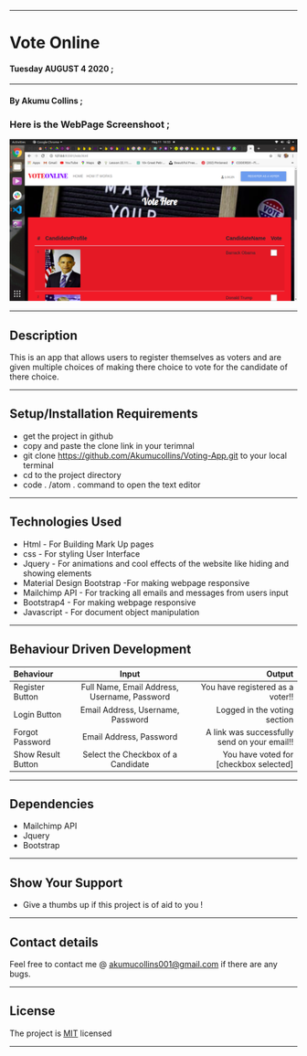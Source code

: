 ***

# Vote Online

#### **Tuesday AUGUST 4 2020** ;

***

#### By **Akumu Collins** ;

### Here is the **WebPage Screenshoot** ;

![alt text](images/Screen_shot.png)

---

## Description
This is an app that allows users to register themselves as voters and are given multiple choices of making there choice to vote for the candidate of there choice.

***

## Setup/Installation Requirements
* get the project in github
* copy and  paste the clone link in your terimnal
* git clone https://github.com/Akumucollins/Voting-App.git to your local terminal
* cd to the project directory
* code . /atom . command  to open the text editor

---

## Technologies Used
* Html - For Building Mark Up pages
* css - For styling User Interface
* Jquery - For animations and cool effects of the website like hiding and showing elements
* Material Design Bootstrap -For making webpage responsive
* Mailchimp API -  For tracking all emails and messages from users input
* Bootstrap4 - For making webpage responsive
* Javascript - For document object manipulation

***
  
## Behaviour Driven Development
| Behaviour      | Input        | Output       |
| :------------- | :----------: | -----------: |
| Register Button | Full Name, Email Address, Username, Password  |  You have registered as a voter!! |
| Login Button | Email Address, Username, Password  | Logged in the voting section |
| Forgot Password |  Email Address, Password| A link was successfully send on your email!! |
| Show Result Button |  Select the Checkbox of a Candidate | You have voted for [checkbox selected] |


---

## Dependencies
* Mailchimp API
* Jquery
* Bootstrap

---

## Show Your Support
* Give a thumbs up if this project is of aid to you !

***

## Contact details
Feel free to contact me @ akumucollins001@gmail.com  if there are any bugs. 

---

## License
The project is [MIT](LICENSE) licensed <br>

***
